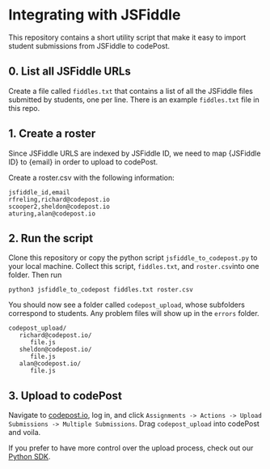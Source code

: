 # Integrating with JSFiddle

This repository contains a short utility script that make it easy to import student submissions from JSFiddle to codePost.

## 0. List all JSFiddle URLs

Create a file called `fiddles.txt` that contains a list of all the JSFiddle files submitted by students, one per line. There is an example `fiddles.txt` file in this repo.

## 1. Create a roster

Since JSFiddle URLS are indexed by JSFiddle ID, we need to map {JSFiddle ID} to {email} in order to upload to codePost.

Create a roster.csv with the following information:

```
jsfiddle_id,email
rfreling,richard@codepost.io
scooper2,sheldon@codepost.io
aturing,alan@codepost.io
```

## 2. Run the script

Clone this repository or copy the python script `jsfiddle_to_codepost.py` to your local machine. Collect this script, `fiddles.txt`, and `roster.csv`into one folder. Then run

`python3 jsfiddle_to_codepost fiddles.txt roster.csv`

You should now see a folder called `codepost_upload`, whose subfolders correspond to students. Any problem files will show up in the `errors` folder.

```
codepost_upload/
   richard@codepost.io/
      file.js
   sheldon@codepost.io/
      file.js
   alan@codepost.io/
      file.js
```

## 3. Upload to codePost

Navigate to [codepost.io](https://codepost.io), log in, and click `Assignments -> Actions -> Upload Submissions -> Multiple Submissions`. Drag `codepost_upload` into codePost and voila.

If you prefer to have more control over the upload process, check out our [Python SDK](https://github.com/codepost-io/codepost-python).
